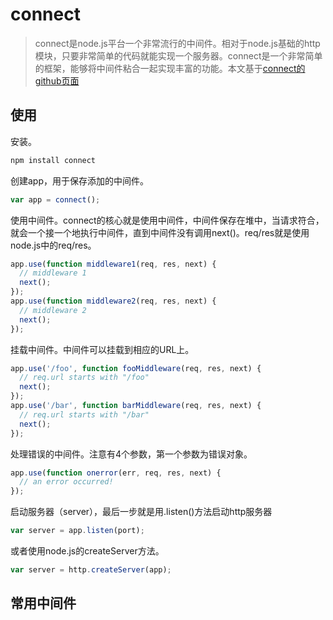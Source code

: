 # connect
>connect是node.js平台一个非常流行的中间件。相对于node.js基础的http模块，只要非常简单的代码就能实现一个服务器。connect是一个非常简单的框架，能够将中间件粘合一起实现丰富的功能。本文基于[connect的github页面](https://github.com/senchalabs/connect)

## 使用
安装。
```js
npm install connect
```
创建app，用于保存添加的中间件。
```js
var app = connect();
```
使用中间件。connect的核心就是使用中间件，中间件保存在堆中，当请求符合，就会一个接一个地执行中间件，直到中间件没有调用next()。req/res就是使用node.js中的req/res。
```js
app.use(function middleware1(req, res, next) {
  // middleware 1
  next();
});
app.use(function middleware2(req, res, next) {
  // middleware 2
  next();
});
```
挂载中间件。中间件可以挂载到相应的URL上。
```js
app.use('/foo', function fooMiddleware(req, res, next) {
  // req.url starts with "/foo"
  next();
});
app.use('/bar', function barMiddleware(req, res, next) {
  // req.url starts with "/bar"
  next();
});
```
处理错误的中间件。注意有4个参数，第一个参数为错误对象。
```js
app.use(function onerror(err, req, res, next) {
  // an error occurred!
});
```
启动服务器（server），最后一步就是用.listen()方法启动http服务器
```js
var server = app.listen(port);
```
或者使用node.js的createServer方法。
```js
var server = http.createServer(app);
```

## 常用中间件

